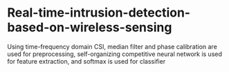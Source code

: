 # Real-time-intrusion-detection-based-on-wireless-sensing
Using time-frequency domain CSI, median filter and phase calibration are used for preprocessing, self-organizing competitive neural network is used for feature extraction, and softmax is used for classifier
